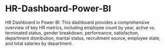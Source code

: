 # HR-Dashboard-Power-BI
HR Dashboard in Power BI: This dashboard provides a comprehensive overview of key HR metrics, including employee count by year, active vs. terminated status, gender breakdown, performance, satisfaction, department distribution, marital status, recruitment source, employee state, and total salaries by department.
